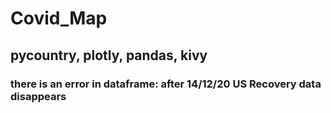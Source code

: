 # Covid_Map

## pycountry, plotly, pandas, kivy

### there is an error in dataframe: after 14/12/20 US Recovery data disappears
